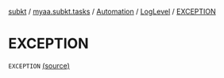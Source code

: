 [subkt](../../../index.md) / [myaa.subkt.tasks](../../index.md) / [Automation](../index.md) / [LogLevel](index.md) / [EXCEPTION](./-e-x-c-e-p-t-i-o-n.md)

# EXCEPTION

`EXCEPTION` [(source)](https://github.com/Myaamori/SubKt/blob/0.1.11/src/main/kotlin/myaa/subkt/tasks/asstasks.kt#L685)